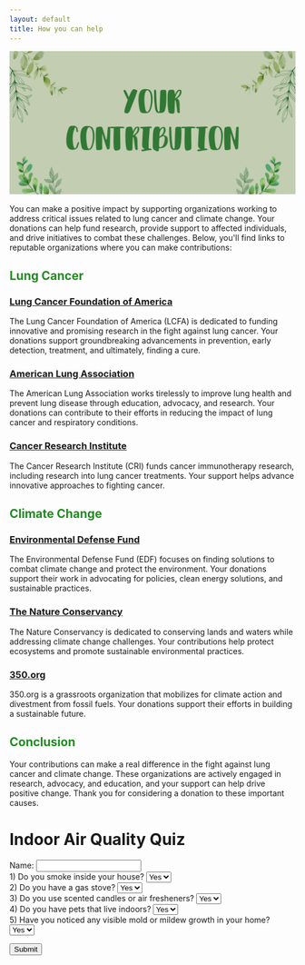 ```yaml
---
layout: default
title: How you can help
---
```

![Alt text](images/DONATE.png)

<!-- Introduction and title of the page -->
You can make a positive impact by supporting organizations working to address critical issues related to lung cancer and climate change. Your donations can help fund research, provide support to affected individuals, and drive initiatives to combat these challenges. Below, you'll find links to reputable organizations where you can make contributions:

<!-- Explanation of how readers can contribute to the causes of lung cancer and climate change -->

## <span style="color: #228B22"> Lung Cancer </span>

<!-- Section title related to Lung Cancer -->

### [Lung Cancer Foundation of America](https://lcfamerica.org/donate/)
<!-- Organization 1: Lung Cancer Foundation of America -->
The Lung Cancer Foundation of America (LCFA) is dedicated to funding innovative and promising research in the fight against lung cancer. Your donations support groundbreaking advancements in prevention, early detection, treatment, and ultimately, finding a cure.

### [American Lung Association](https://www.lung.org/get-involved/ways-to-give)
<!-- Organization 2: American Lung Association -->
The American Lung Association works tirelessly to improve lung health and prevent lung disease through education, advocacy, and research. Your donations can contribute to their efforts in reducing the impact of lung cancer and respiratory conditions.

### [Cancer Research Institute](https://www.cancerresearch.org/join-the-cause/donate)
<!-- Organization 3: Cancer Research Institute -->
The Cancer Research Institute (CRI) funds cancer immunotherapy research, including research into lung cancer treatments. Your support helps advance innovative approaches to fighting cancer.

## <span style="color: #228B22"> Climate Change </span>

<!-- Section title related to Climate Change -->

### [Environmental Defense Fund](https://www.edf.org/give)
<!-- Organization 4: Environmental Defense Fund -->
The Environmental Defense Fund (EDF) focuses on finding solutions to combat climate change and protect the environment. Your donations support their work in advocating for policies, clean energy solutions, and sustainable practices.

### [The Nature Conservancy](https://www.nature.org/en-us/what-we-do/our-insights/perspectives/support-our-mission/)
<!-- Organization 5: The Nature Conservancy -->
The Nature Conservancy is dedicated to conserving lands and waters while addressing climate change challenges. Your contributions help protect ecosystems and promote sustainable environmental practices.

### [350.org](https://350.org/donate/)
<!-- Organization 6: 350.org -->
350.org is a grassroots organization that mobilizes for climate action and divestment from fossil fuels. Your donations support their efforts in building a sustainable future.

## <span style="color: #228B22"> Conclusion </span>

<!-- Conclusion section -->
Your contributions can make a real difference in the fight against lung cancer and climate change. These organizations are actively engaged in research, advocacy, and education, and your support can help drive positive change. Thank you for considering a donation to these important causes.

<!DOCTYPE html>
<html>
<head>
    <title>Indoor Air Quality Quiz</title>
    <script src="https://cdn.jsdelivr.net/npm/chart.js"></script>
</head>
<body>
    <h1>Indoor Air Quality Quiz</h1>

<div>
        <label for="userName">Name:</label>
        <input type="text" id="userName">
    </div>

 <form id="quizForm">
        <div>
            <label for="smokeIndoors">1) Do you smoke inside your house?</label>
            <select id="smokeIndoors">
                <option value="yes">Yes</option>
                <option value="no">No</option>
            </select>
        </div>

<div>
            <label for="gasStove">2) Do you have a gas stove?</label>
            <select id="gasStove">
                <option value="yes">Yes</option>
                <option value="no">No</option>
            </select>
        </div>

  <div>
            <label for="useAirFresheners">3) Do you use scented candles or air fresheners?</label>
            <select id="useAirFresheners">
                <option value="yes">Yes</option>
                <option value="no">No</option>
            </select>
        </div>

 <div>
            <label for="indoorPets">4) Do you have pets that live indoors?</label>
            <select id="indoorPets">
                <option value="yes">Yes</option>
                <option value="no">No</option>
            </select>
        </div>

 <div>
            <label for="moldMildew">5) Have you noticed any visible mold or mildew growth in your home?</label>
            <select id="moldMildew">
                <option value="yes">Yes</option>
                <option value="no">No</option>
            </select>
        </div>

 <button id="submitBtn">Submit</button>
    </form>

<div id="charts">
        <!-- Charts will be displayed here -->
    </div>

<script>
        const usersData = [];
        const chartsContainer = document.getElementById("charts");

        document.getElementById("submitBtn").addEventListener("click", () => {
            const userName = document.getElementById("userName").value;
            const score = 5 - getScore();
            usersData.push({ name: userName, score });

            createChart(userName, score);
        });

        function createChart(userName, score) {
            const chartCanvas = document.createElement("canvas");
            chartCanvas.width = 400;
            chartCanvas.height = 200;
            chartsContainer.appendChild(chartCanvas);

            const ctx = chartCanvas.getContext("2d");
            new Chart(ctx, {
                type: "bar",
                data: {
                    labels: [userName],
                    datasets: [{
                        label: "Quiz Score",
                        data: [score],
                        backgroundColor: "rgba(75, 192, 192, 0.2)",
                        borderColor: "rgba(75, 192, 192, 1)",
                        borderWidth: 1
                    }]
                },
                options: {
                    scales: {
                        y: {
                            beginAtZero: true,
                            suggestedMax: 5
                        }
                    }
                }
            });
        }

        function getScore() {
            let score = 0;
            const answers = ["smokeIndoors", "gasStove", "useAirFresheners", "indoorPets", "moldMildew"];
            answers.forEach(answerId => {
                const answer = document.getElementById(answerId).value;
                if (answer === "no") {
                    score += 1;
                }
            });
            return score;
        }
    </script>
</body>
</html>
